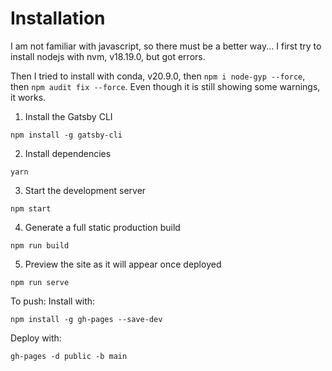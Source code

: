 # Installation

I am not familiar with javascript, so there must be a better way... I first try to install nodejs with nvm, v18.19.0, but got errors.

Then I tried to install with conda, v20.9.0, then `npm i node-gyp --force`, then `npm audit fix --force`. Even though it is still showing some warnings, it works.

1. Install the Gatsby CLI
```
npm install -g gatsby-cli
```
2. Install dependencies
```
yarn
```
3. Start the development server
```
npm start
```
4. Generate a full static production build
```
npm run build
```
5. Preview the site as it will appear once deployed
```
npm run serve
```

To push: 
Install with:
```
npm install -g gh-pages --save-dev
```

Deploy with:
```
gh-pages -d public -b main
```